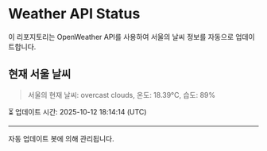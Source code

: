 
# Weather API Status

이 리포지토리는 OpenWeather API를 사용하여 서울의 날씨 정보를 자동으로 업데이트합니다.

## 현재 서울 날씨
> 서울의 현재 날씨: overcast clouds, 온도: 18.39°C, 습도: 89%

⏳ 업데이트 시간: 2025-10-12 18:14:14 (UTC)

---
자동 업데이트 봇에 의해 관리됩니다.
